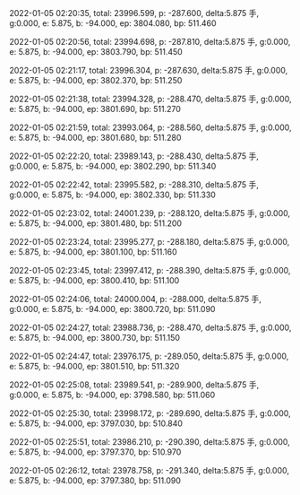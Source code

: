 2022-01-05 02:20:35, total: 23996.599, p: -287.600, delta:5.875 手, g:0.000, e: 5.875, b: -94.000, ep: 3804.080, bp: 511.460

2022-01-05 02:20:56, total: 23994.698, p: -287.810, delta:5.875 手, g:0.000, e: 5.875, b: -94.000, ep: 3803.790, bp: 511.450

2022-01-05 02:21:17, total: 23996.304, p: -287.630, delta:5.875 手, g:0.000, e: 5.875, b: -94.000, ep: 3802.370, bp: 511.250

2022-01-05 02:21:38, total: 23994.328, p: -288.470, delta:5.875 手, g:0.000, e: 5.875, b: -94.000, ep: 3801.690, bp: 511.270

2022-01-05 02:21:59, total: 23993.064, p: -288.560, delta:5.875 手, g:0.000, e: 5.875, b: -94.000, ep: 3801.680, bp: 511.280

2022-01-05 02:22:20, total: 23989.143, p: -288.430, delta:5.875 手, g:0.000, e: 5.875, b: -94.000, ep: 3802.290, bp: 511.340

2022-01-05 02:22:42, total: 23995.582, p: -288.310, delta:5.875 手, g:0.000, e: 5.875, b: -94.000, ep: 3802.330, bp: 511.330

2022-01-05 02:23:02, total: 24001.239, p: -288.120, delta:5.875 手, g:0.000, e: 5.875, b: -94.000, ep: 3801.480, bp: 511.200

2022-01-05 02:23:24, total: 23995.277, p: -288.180, delta:5.875 手, g:0.000, e: 5.875, b: -94.000, ep: 3801.100, bp: 511.160

2022-01-05 02:23:45, total: 23997.412, p: -288.390, delta:5.875 手, g:0.000, e: 5.875, b: -94.000, ep: 3800.410, bp: 511.100

2022-01-05 02:24:06, total: 24000.004, p: -288.000, delta:5.875 手, g:0.000, e: 5.875, b: -94.000, ep: 3800.720, bp: 511.090

2022-01-05 02:24:27, total: 23988.736, p: -288.470, delta:5.875 手, g:0.000, e: 5.875, b: -94.000, ep: 3800.730, bp: 511.150

2022-01-05 02:24:47, total: 23976.175, p: -289.050, delta:5.875 手, g:0.000, e: 5.875, b: -94.000, ep: 3801.510, bp: 511.320

2022-01-05 02:25:08, total: 23989.541, p: -289.900, delta:5.875 手, g:0.000, e: 5.875, b: -94.000, ep: 3798.580, bp: 511.060

2022-01-05 02:25:30, total: 23998.172, p: -289.690, delta:5.875 手, g:0.000, e: 5.875, b: -94.000, ep: 3797.030, bp: 510.840

2022-01-05 02:25:51, total: 23986.210, p: -290.390, delta:5.875 手, g:0.000, e: 5.875, b: -94.000, ep: 3797.370, bp: 510.970

2022-01-05 02:26:12, total: 23978.758, p: -291.340, delta:5.875 手, g:0.000, e: 5.875, b: -94.000, ep: 3797.380, bp: 511.090